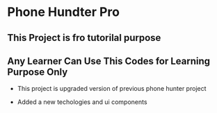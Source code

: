 # Phone Hundter Pro

## This Project is fro tutorilal purpose 
## Any Learner Can Use This Codes for Learning Purpose Only

- This project is upgraded version of previous phone hunter project

- Added a new techologies and ui components

